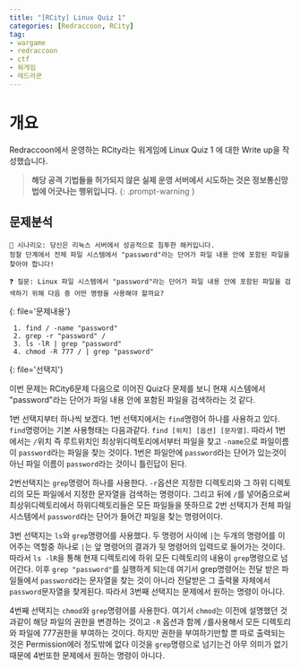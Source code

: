 ```yaml
---
title: "[RCity] Linux Quiz 1"
categories: [Redraccoon, RCity]
tag:
- wargame
- redraccoon
- ctf
- 워게임
- 레드라쿤
---
```


# 개요
Redraccoon에서 운영하는 RCity라는 워게임에 Linux Quiz 1 에 대한 Write up을 작성했습니다.


> **해당 공격 기법들을 허가되지 않은 실제 운영 서버에서 시도하는 것은 정보통신망법에 어긋나는 행위입니다.**
{: .prompt-warning }

## 문제분석
```
🥷 시나리오: 당신은 리눅스 서버에서 성공적으로 침투한 해커입니다.
정찰 단계에서 전체 파일 시스템에서 "password"라는 단어가 파일 내용 안에 포함된 파일을 찾아야 합니다!

❓ 질문: Linux 파일 시스템에서 "password"라는 단어가 파일 내용 안에 포함된 파일을 검색하기 위해 다음 중 어떤 명령을 사용해야 할까요?
``` 
{: file='문제내용'}

```shell
 1. find / -name "password"
 2. grep -r "password" /
 3. ls -lR | grep "password"
 4. chmod -R 777 / | grep "password"
```
{: file='선택지'}

이번 문제는 RCity6문제 다음으로 이어진 Quiz다 문제를 보니 현재 시스템에서 "password"라는 단어가 파일 내용 안에 포함된 파일을 검색하라는 것 같다.

1번 선택지부터 하나씩 보겠다. 1번 선택지에서는 `find`명령어 하나를 사용하고 있다. `find`명령어는 기본 사용형태는 다음과같다. `find [위치] [옵션] [문자열]`. 따라서 1번에서는 `/`위치 즉 루트위치인 최상위디렉토리에서부터 파일을 찾고 `-name`으로 파일이름이 `password`라는 파일을 찾는 것이다. 1번은 파일안에 `password`라는 단어가 있는것이아닌 파일 이름이 `password`라는 것이니 틀린답이 된다.

2번선택지는 `grep`명령어 하나를 사용한다. `-r`옵션은 지정한 디렉토리와 그 하위 디렉토리의 모든 파일에서 지정한 문자열을 검색하는 명령이다. 그리고 뒤에 `/`를 넣어줌으로써 최상위디렉토리에서 하위디렉토리들은 모든 파일들을 뜻하므로 2번 선택지가 전체 파일 시스템에서 `password`라는 단어가 들어간 파일을 찾는 명령어이다.

3번 선택지는 `ls`와 `grep`명령어를 사용했다. 두 명령어 사이에 `|`는 두개의 명령어를 이어주는 역할중 하나로 `|`는 앞 명령어의 결과가 뒷 명령어의 입력드로 들어가는 것이다. 따라서 `ls -lR`을 통해 현재 디렉토리에 하위 모든 디렉토리의 내용이 `grep`명령으로 넘어간다. 이후 `grep "password"`를 실행하게 되는데 여기서 grep명령어는 전달 받은 파일들에서 `password`라는 문자열을 찾는 것이 아니라 전달받은 그 출력물 자체에서 `password`문자열을 찾게된다. 따라서 3번째 선택지는 문제에서 원하는 명령이 아니다.

4번째 선택지는 `chmod`와 `grep`명령어를 사용한다. 여기서 `chmod`는 이전에 설명했던 것과같이 해당 파일의 권한을 변경하는 것이고 `-R` 옵션과 함께 `/`를사용해서 모든 디렉토리와 파일에 777권한을 부여하는 것이다. 하지만 권한을 부여하기만할 뿐 따로 출력되는것은 Permission에러 정도밖에 없다 이것을 `grep`명령으로 넘기는건 아무 의미가 없기때문에 4번또한 문제에서 원하는 명령이 아니다.
